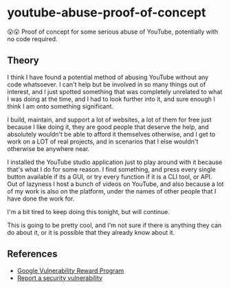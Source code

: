 # youtube-abuse-proof-of-concept
😮😮 Proof of concept for some serious abuse of YouTube, potentially with no code required.

## Theory

I think I have found a potential method of abusing YouTube without any code whatsoever. I can't help but be involved in so many things out of interest, and I just spotted something that was completely unrelated to what I was doing at the time, and I had to look further into it, and sure enough I think I am onto something significant.

I build, maintain, and support a lot of websites, a lot of them for free just because I like doing it, they are good people that deserve the help, and absolutely wouldn't be able to afford it themselves otherwise, and I get to work on a LOT of real projects, and in scenarios that I else wouldn't otherwise be anywhere near.

I installed the YouTube studio application just to play around with it because that's what I do for some reason. I find something, and press every single button available if its a GUI, or try every function if it is a CLI tool, or API. Out of lazyness I host a bunch of videos on YouTube, and also because a lot of my work is also on the platform, under the names of other people that I have done the work for.

I'm a bit tired to keep doing this tonight, but will continue.

This is going to be pretty cool, and I'm not sure if there is anything they can do about it, or it is possible that they already know about it.

## References

- [Google Vulnerability Reward Program](https://www.google.com/about/appsecurity/reward-program/index.html)
- [Report a security vulnerability](https://www.google.com/appserve/security-bugs/m2/new)
